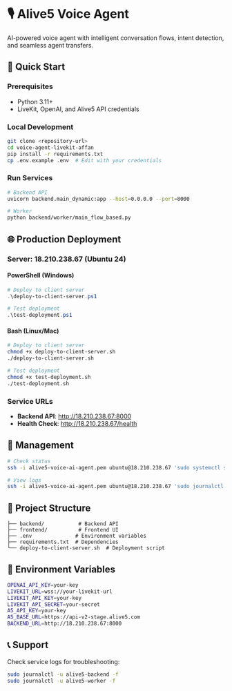 # 🎙️ Alive5 Voice Agent

AI-powered voice agent with intelligent conversation flows, intent detection, and seamless agent transfers.

## 🚀 Quick Start

### Prerequisites
- Python 3.11+
- LiveKit, OpenAI, and Alive5 API credentials

### Local Development
```bash
git clone <repository-url>
cd voice-agent-livekit-affan
pip install -r requirements.txt
cp .env.example .env  # Edit with your credentials
```

### Run Services
```bash
# Backend API
uvicorn backend.main_dynamic:app --host=0.0.0.0 --port=8000

# Worker
python backend/worker/main_flow_based.py
```

## 🌐 Production Deployment

### Server: 18.210.238.67 (Ubuntu 24)

#### PowerShell (Windows)
```powershell
# Deploy to client server
.\deploy-to-client-server.ps1

# Test deployment
.\test-deployment.ps1
```

#### Bash (Linux/Mac)
```bash
# Deploy to client server
chmod +x deploy-to-client-server.sh
./deploy-to-client-server.sh

# Test deployment
chmod +x test-deployment.sh
./test-deployment.sh
```

### Service URLs
- **Backend API**: http://18.210.238.67:8000
- **Health Check**: http://18.210.238.67/health

## 🔧 Management
```bash
# Check status
ssh -i alive5-voice-ai-agent.pem ubuntu@18.210.238.67 'sudo systemctl status alive5-backend alive5-worker'

# View logs
ssh -i alive5-voice-ai-agent.pem ubuntu@18.210.238.67 'sudo journalctl -u alive5-backend -f'
```

## 📁 Project Structure
```
├── backend/           # Backend API
├── frontend/          # Frontend UI
├── .env              # Environment variables
├── requirements.txt  # Dependencies
└── deploy-to-client-server.sh  # Deployment script
```

## 🔑 Environment Variables
```bash
OPENAI_API_KEY=your-key
LIVEKIT_URL=wss://your-livekit-url
LIVEKIT_API_KEY=your-key
LIVEKIT_API_SECRET=your-secret
A5_API_KEY=your-key
A5_BASE_URL=https://api-v2-stage.alive5.com
BACKEND_URL=http://18.210.238.67:8000
```

## 📞 Support
Check service logs for troubleshooting:
```bash
sudo journalctl -u alive5-backend -f
sudo journalctl -u alive5-worker -f
```